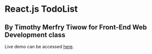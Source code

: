 # React.js TodoList
## By Timothy Merfry Tiwow for Front-End Web Development class
Live demo can be accessed [here](https://s21810014.github.io/frontend-todolist).